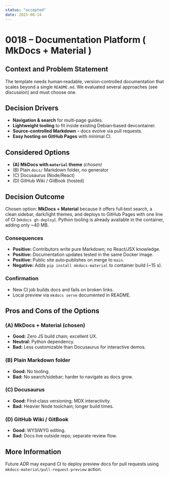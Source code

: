 ```yaml
---
status: "accepted"
date: 2025-06-14
---
```


# 0018 – Documentation Platform ( **MkDocs + Material** )

## Context and Problem Statement
The template needs human‑readable, version‑controlled documentation that scales
beyond a single `README.md`. We evaluated several approaches (see discussion)
and must choose one.

## Decision Drivers
* **Navigation & search** for multi‑page guides.
* **Lightweight tooling** to fit inside existing Debian‑based devcontainer.
* **Source‑controlled Markdown** – docs evolve via pull requests.
* **Easy hosting on GitHub Pages** with minimal CI.

## Considered Options
* **(A) MkDocs with `material` theme** *(chosen)*
* (B) Plain `docs/` Markdown folder, no generator
* (C) Docusaurus (Node/React)
* (D) GitHub Wiki / GitBook (hosted)

## Decision Outcome
Chosen option: **MkDocs + Material** because it offers full‑text search, a clean
sidebar, dark/light themes, and deploys to GitHub Pages with one line of CI
(`mkdocs gh-deploy`).  Python tooling is already available in the container,
adding only ~40 MB.

### Consequences
* **Positive:** Contributors write pure Markdown; no React/JSX knowledge.
* **Positive:** Documentation updates tested in the same Docker image.
* **Positive:** Public site auto‑publishes on merge to `main`.
* **Negative:** Adds `pip install mkdocs-material` to container build (~15 s).

### Confirmation
* New CI job builds docs and fails on broken links.
* Local preview via `mkdocs serve` documented in README.

## Pros and Cons of the Options
### (A) MkDocs + Material (chosen)
* **Good:** Zero JS build chain; excellent UX.
* **Neutral:** Python dependency.
* **Bad:** Less customizable than Docusaurus for interactive demos.

### (B) Plain Markdown folder
* **Good:** No tooling.
* **Bad:** No search/sidebar; harder to navigate as docs grow.

### (C) Docusaurus
* **Good:** First‑class versioning; MDX interactivity.
* **Bad:** Heavier Node toolchain; longer build times.

### (D) GitHub Wiki / GitBook
* **Good:** WYSIWYG editing.
* **Bad:** Docs live outside repo; separate review flow.

## More Information
Future ADR may expand CI to deploy preview docs for pull requests using
`mkdocs-material/pull-request-preview` action.
